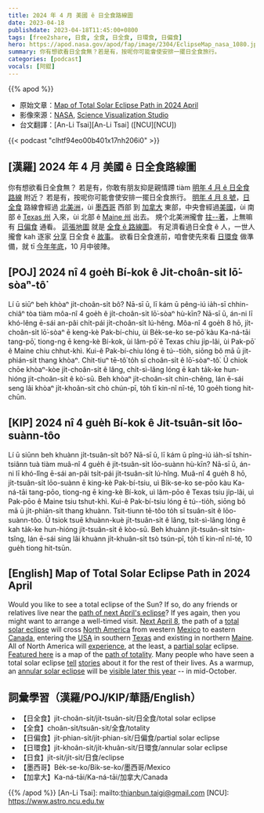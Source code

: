 ```yaml
---
title: 2024 年 4 月 美國 ê 日全食路線圖
date: 2023-04-18
publishdate: 2023-04-18T11:45:00+0800
tags: [free2share, 日食, 全食, 日全食, 日環食, 日偏食]
hero: https://apod.nasa.gov/apod/fap/image/2304/EclipseMap_nasa_1080.jpg
summary: 你有想欲看日全食無？若是有，按呢你可能會使安排一擺日全食旅行。
categories: [podcast]
vocals: [阿錕]
---
```


{{% apod %}}

- 原始文章：[Map of Total Solar Eclipse Path in 2024 April](https://apod.nasa.gov/apod/ap230418.html)
- 影像來源：[NASA](https://www.nasa.gov/), [Science Visualization Studio](https://svs.gsfc.nasa.gov/)
- 台文翻譯：[An-Li Tsai][An-Li Tsai] ([NCU][NCU])

{{< podcast "clhtf94eo00b401x17nh206i0" >}}

## [漢羅] 2024 年 4 月 美國 ê 日全食路線圖
你有想欲看日全食無？
若是有，你敢有朋友抑是親情蹛 tiàm [明年 4 月 ê 日全食路線][path of next April's eclipse] 附近？
若是有，按呢你可能會使安排一擺日全食旅行。
[明年 4 月 8 號][Next April 8]，[日全食][total solar eclipse] 路線會經過 [北美洲][North America]，ùi [墨西哥][Mexico] 西部 到 [加拿大][Canada] 東部，中央會經過[美國][USA]，ùi 南部 ê [Texas 州][Texas] 入來，ùi 北部 ê [Maine 州][Maine] 出去。
規个北美洲攏會 [拄--著][experience]，上無嘛有 [日偏食][partial solar] 通看。
[這張地圖][Featured here] 就是 [全食 ê 路線圖][path of totality]。
有足濟看過日全食 ê 人，一世人攏會 kah 逐家 [分享][tell] 日全食 ê [故事][stories]。
欲看日全食進前，咱會使先來看 [日環食][annular solar eclipse] 做準備，就 tī [今年年底][visible later this year]，10 月中彼陣。

## [POJ] 2024 nî 4 goe̍h Bí-kok ê Ji̍t-choân-si̍t lō͘-sòaⁿ-tô͘
Lí ū siūⁿ beh khòaⁿ ji̍t-choân-si̍t bô?
Nā-sī ū, lī kám ū pêng-iú ia̍h-sī chhin-chiâⁿ tòa tiàm môa-nî 4 goe̍h ê ji̍t-choân-si̍t lō͘-sòaⁿ hù-kīn?
Nā-sī ū, án-ni lī khó-lêng ē-sái an-pâi chi̍t-pái ji̍t-choân-si̍t lú-hêng.
Môa-nî 4 goe̍h 8 hō, ji̍t-choân-si̍t lō͘-sòaⁿ ē keng-kè Pak-bí-chiu, ùi Be̍k-se-ko se-pō͘ kàu Ka-ná-tāi tang-pō͘, tiong-ng ē keng-kè Bí-kok, ùi lâm-pō͘ ê Texas chiu ji̍p-lâi, ùi Pak-pō͘ ê Maine chiu chhut-khì.
Kui-ê Pak-bí-chiu lóng ē tú--tio̍h, siōng bô mā ū ji̍t-phián-si̍t thang khòaⁿ.
Chit-tiuⁿ tē-tô͘ to̍h sī choân-si̍t ê lō͘-sòaⁿ-tô͘.
Ū chiok chōe khòaⁿ-kòe ji̍t-choân-si̍t ê lâng, chi̍t-sì-lâng lóng ē kah ta̍k-ke hun-hióng ji̍t-choân-si̍t ê kò͘-sū.
Beh khòaⁿ ji̍t-choân-si̍t chìn-chêng, lán ē-sái seng lâi khòaⁿ ji̍t-khoân-si̍t chò chún-pī, to̍h tī kin-nî nî-té, 10 goe̍h tiong hit-chūn.

## [KIP] 2024 nî 4 gue̍h Bí-kok ê Ji̍t-tsuân-si̍t lōo-suànn-tôo
Lí ū siūnn beh khuànn ji̍t-tsuân-si̍t bô?
Nā-sī ū, lī kám ū pîng-iú ia̍h-sī tshin-tsiânn tuà tiàm muâ-nî 4 gue̍h ê ji̍t-tsuân-si̍t lōo-suànn hù-kīn?
Nā-sī ū, án-ni lī khó-lîng ē-sái an-pâi tsi̍t-pái ji̍t-tsuân-si̍t lú-hîng.
Muâ-nî 4 gue̍h 8 hō, ji̍t-tsuân-si̍t lōo-suànn ē king-kè Pak-bí-tsiu, uì Bi̍k-se-ko se-pōo kàu Ka-ná-tāi tang-pōo, tiong-ng ē king-kè Bí-kok, uì lâm-pōo ê Texas tsiu ji̍p-lâi, uì Pak-pōo ê Maine tsiu tshut-khì.
Kui-ê Pak-bí-tsiu lóng ē tú--tio̍h, siōng bô mā ū ji̍t-phián-si̍t thang khuànn.
Tsit-tiunn tē-tôo to̍h sī tsuân-si̍t ê lōo-suànn-tôo.
Ū tsiok tsuē khuànn-kuè ji̍t-tsuân-si̍t ê lâng, tsi̍t-sì-lâng lóng ē kah ta̍k-ke hun-hióng ji̍t-tsuân-si̍t ê kòo-sū.
Beh khuànn ji̍t-tsuân-si̍t tsìn-tsîng, lán ē-sái sing lâi khuànn ji̍t-khuân-si̍t tsò tsún-pī, to̍h tī kin-nî nî-té, 10 gue̍h tiong hit-tsūn.

## [English] Map of Total Solar Eclipse Path in 2024 April
Would you like to see a total eclipse of the Sun?
If so, do any friends or relatives live near the [path of next April's eclipse][path of next April's eclipse]?
If yes again, then you might want to arrange a well-timed visit.
[Next April 8][Next April 8], the path of a [total solar eclipse][total solar eclipse] will cross [North America][North America] from western [Mexico][Mexico] to eastern [Canada][Canada], entering the [USA][USA] in southern [Texas][Texas] and existing in northern [Maine][Maine].
All of North America will [experience][experience], at the least, a [partial solar][partial solar] eclipse.
[Featured here][Featured here] is a map of the [path of totality][path of totality].
Many people who have seen a total solar eclipse [tell][tell] [stories][stories] about it for the rest of their lives.
As a warmup, an [annular solar eclipse][annular solar eclipse] will be [visible later this year][visible later this year] -- in mid-October.

## 詞彙學習（漢羅/POJ/KIP/華語/English）
- 【日全食】ji̍t-choân-si̍t/ji̍t-tsuân-si̍t/日全食/total solar eclipse
- 【全食】choân-si̍t/tsuân-si̍t/全食/totality
- 【日偏食】ji̍t-phian-si̍t/ji̍t-phian-si̍t/日偏食/partial solar eclipse
- 【日環食】ji̍t-khoân-si̍t/ji̍t-khuân-si̍t/日環食/annular solar eclipse
- 【日食】ji̍t-si̍t/ji̍t-si̍t/日食/eclipse
- 【墨西哥】Be̍k-se-ko/Bi̍k-se-ko/墨西哥/Mexico
- 【加拿大】Ka-ná-tāi/Ka-ná-tāi/加拿大/Canada

{{% /apod %}}
[An-Li Tsai]: mailto:thianbun.taigi@gmail.com
[NCU]: https://www.astro.ncu.edu.tw

[copyright]: https://apod.nasa.gov/apod/fap/lib/about_apod.html#srapply
[License]: https://creativecommons.org/licenses/by/2.0/

[path of next April's eclipse]:https://solarsystem.nasa.gov/news/2332/new-nasa-map-details-2023-and-2024-solar-eclipses-in-the-us/
[Next April 8]:https://solarsystem.nasa.gov/eclipses/2024/apr-8-total/overview/
[total solar eclipse]:https://apod.nasa.gov/apod/ap170820.html
[North America]:https://en.wikipedia.org/wiki/North_America
[Mexico]:https://en.wikipedia.org/wiki/Mexico
[Canada]:https://en.wikipedia.org/wiki/Canada
[USA]:https://en.wikipedia.org/wiki/United_States
[Texas]:https://en.wikipedia.org/wiki/Texas
[Maine]:https://en.wikipedia.org/wiki/Maine
[experience]:https://apod.nasa.gov/apod/ap170912.html
[partial solar]:https://apod.nasa.gov/apod/ap220502.html
[Featured here]:https://svs.gsfc.nasa.gov/5073
[path of totality]:https://apod.nasa.gov/apod/ap160821.html
[tell]:https://www.cesarsway.com/wp-content/uploads/2015/06/safety-essentials-for-dog-walkers-cesars-way.jpeg
[stories]:https://www.buzzfeednews.com/article/sallytamarkin/astronomers-and-eclipses
[annular solar eclipse]:https://apod.nasa.gov/apod/ap191225.html
[visible later this year]:https://www.timeanddate.com/eclipse/solar/2023-october-14
